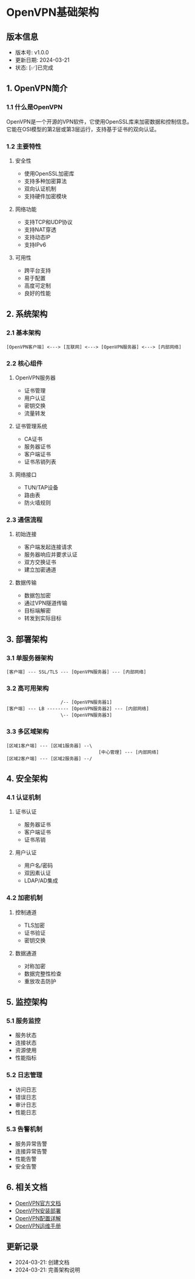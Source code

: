 # OpenVPN基础架构

## 版本信息
- 版本号: v1.0.0
- 更新日期: 2024-03-21
- 状态: [✅]已完成

## 1. OpenVPN简介

### 1.1 什么是OpenVPN
OpenVPN是一个开源的VPN软件，它使用OpenSSL库来加密数据和控制信息。它能在OSI模型的第2层或第3层运行，支持基于证书的双向认证。

### 1.2 主要特性
1. 安全性
   - 使用OpenSSL加密库
   - 支持多种加密算法
   - 双向认证机制
   - 支持硬件加密模块

2. 网络功能
   - 支持TCP和UDP协议
   - 支持NAT穿透
   - 支持动态IP
   - 支持IPv6

3. 可用性
   - 跨平台支持
   - 易于配置
   - 高度可定制
   - 良好的性能

## 2. 系统架构

### 2.1 基本架构
```
[OpenVPN客户端] <---> [互联网] <---> [OpenVPN服务器] <---> [内部网络]
```

### 2.2 核心组件
1. OpenVPN服务器
   - 证书管理
   - 用户认证
   - 密钥交换
   - 流量转发

2. 证书管理系统
   - CA证书
   - 服务器证书
   - 客户端证书
   - 证书吊销列表

3. 网络接口
   - TUN/TAP设备
   - 路由表
   - 防火墙规则

### 2.3 通信流程
1. 初始连接
   - 客户端发起连接请求
   - 服务器响应并要求认证
   - 双方交换证书
   - 建立加密通道

2. 数据传输
   - 数据包加密
   - 通过VPN隧道传输
   - 目标端解密
   - 转发到实际目标

## 3. 部署架构

### 3.1 单服务器架构
```
[客户端] --- SSL/TLS --- [OpenVPN服务器] --- [内部网络]
```

### 3.2 高可用架构
```
                    /-- [OpenVPN服务器1]
[客户端] --- LB -------- [OpenVPN服务器2] --- [内部网络]
                    \-- [OpenVPN服务器3]
```

### 3.3 多区域架构
```
[区域1客户端] --- [区域1服务器] --\
                                  [中心管理] --- [内部网络]
[区域2客户端] --- [区域2服务器] --/
```

## 4. 安全架构

### 4.1 认证机制
1. 证书认证
   - 服务器证书
   - 客户端证书
   - 证书吊销

2. 用户认证
   - 用户名/密码
   - 双因素认证
   - LDAP/AD集成

### 4.2 加密机制
1. 控制通道
   - TLS加密
   - 证书验证
   - 密钥交换

2. 数据通道
   - 对称加密
   - 数据完整性检查
   - 重放攻击防护

## 5. 监控架构

### 5.1 服务监控
- 服务状态
- 连接状态
- 资源使用
- 性能指标

### 5.2 日志管理
- 访问日志
- 错误日志
- 审计日志
- 性能日志

### 5.3 告警机制
- 服务异常告警
- 连接异常告警
- 性能告警
- 安全告警

## 6. 相关文档
- [OpenVPN官方文档](https://openvpn.net/community-resources/)
- [OpenVPN安装部署](02_OpenVPN安装部署.md)
- [OpenVPN配置详解](03_OpenVPN配置详解.md)
- [OpenVPN运维手册](04_OpenVPN运维手册.md)

## 更新记录
- 2024-03-21: 创建文档
- 2024-03-21: 完善架构说明 